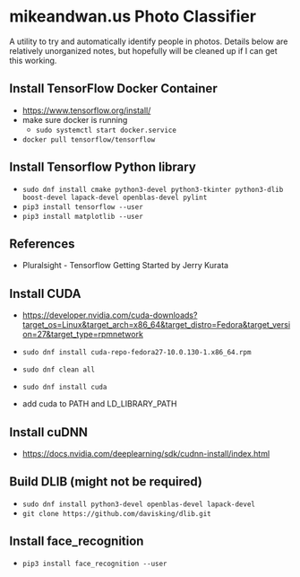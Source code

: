 # mikeandwan.us Photo Classifier

A utility to try and automatically identify people in photos.  Details below are relatively unorganized notes, but hopefully will be cleaned up if I can get this working.

## Install TensorFlow Docker Container

- https://www.tensorflow.org/install/
- make sure docker is running
    - `sudo systemctl start docker.service`
- `docker pull tensorflow/tensorflow`

## Install Tensorflow Python library

- `sudo dnf install cmake python3-devel python3-tkinter python3-dlib boost-devel lapack-devel openblas-devel pylint`
- `pip3 install tensorflow --user`
- `pip3 install matplotlib --user`

## References

- Pluralsight - Tensorflow Getting Started by Jerry Kurata

## Install CUDA

- https://developer.nvidia.com/cuda-downloads?target_os=Linux&target_arch=x86_64&target_distro=Fedora&target_version=27&target_type=rpmnetwork
- `sudo dnf install cuda-repo-fedora27-10.0.130-1.x86_64.rpm`
- `sudo dnf clean all`
- `sudo dnf install cuda`

- add cuda to PATH and LD_LIBRARY_PATH

## Install cuDNN

- https://docs.nvidia.com/deeplearning/sdk/cudnn-install/index.html

## Build DLIB (might not be required)

- `sudo dnf install python3-devel openblas-devel lapack-devel`
- `git clone https://github.com/davisking/dlib.git`

## Install face_recognition

- `pip3 install face_recognition --user`
